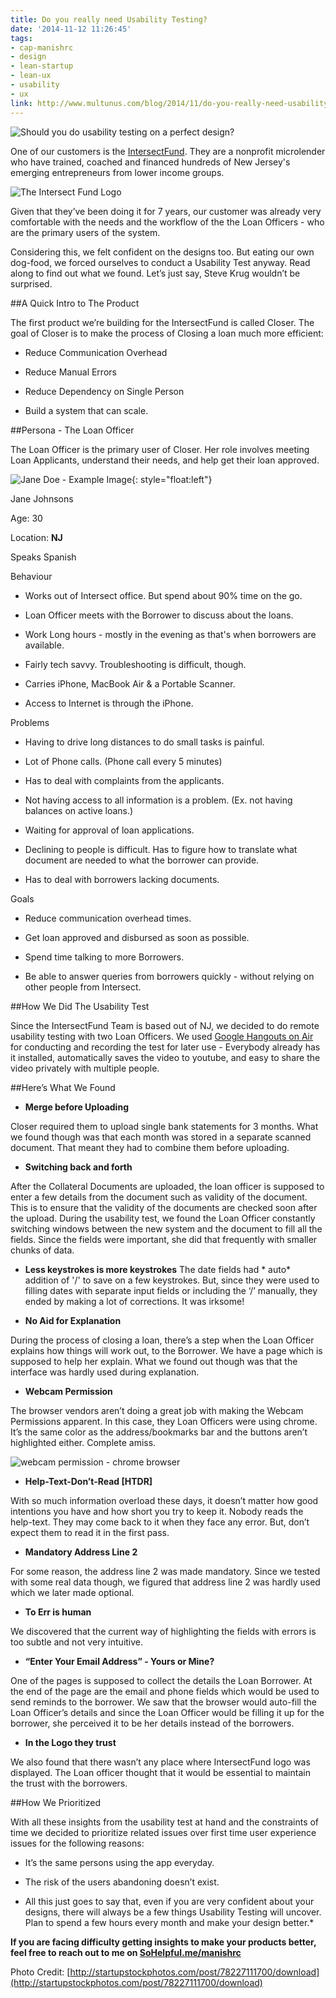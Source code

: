 ```yaml
---
title: Do you really need Usability Testing?
date: '2014-11-12 11:26:45'
tags:
- cap-manishrc
- design
- lean-startup
- lean-ux
- usability
- ux
link: http://www.multunus.com/blog/2014/11/do-you-really-need-usability-testing/
---
```


![Should you do usability testing on a perfect design?](http://www.multunus.com/wp-content/uploads/2014/11/1.jpg)

One of our customers is the [IntersectFund](http://intersectfund.org). They are a nonprofit microlender who have trained, coached and financed hundreds of New Jersey's emerging entrepreneurs from lower income groups.


![The Intersect Fund Logo](https://s3.amazonaws.com/next.multunus.com/wp-content/uploads/2014/11/IF_logo_small.jpg)

Given that they’ve been doing it for 7 years, our customer was already very comfortable with the needs and the workflow of the the Loan Officers - who are the primary users of the system.

Considering this, we felt confident on the designs too. But eating our own dog-food, we forced ourselves to conduct a Usability Test anyway. Read along to find out what we found. Let’s just say, Steve Krug wouldn’t be surprised.

##A Quick Intro to The Product


The first product we’re building for the IntersectFund is called Closer. The goal of Closer is to make the process of Closing a loan much more efficient:


*  Reduce Communication Overhead

    
*  Reduce Manual Errors

    
*  Reduce Dependency on Single Person

    
*  Build a system that can scale.


##Persona - The Loan Officer

The Loan Officer is the primary user of Closer. Her role involves meeting Loan Applicants, understand their needs, and help get their loan approved.

![Jane Doe - Example Image](https://s3.amazonaws.com/next.multunus.com/wp-content/uploads/2014/11/1984_Davie_JaneDoe_Reconstruction_004b-150x150.jpg){: style="float:left"}

Jane Johnsons

Age: 30

Location: **NJ**

Speaks Spanish

Behaviour

*  Works out of Intersect office. But spend about 90% time on the go.

    
*  Loan Officer meets with the Borrower to discuss about the loans.

    
*  Work Long hours - mostly in the evening as that's when borrowers are available.

    
*  Fairly tech savvy. Troubleshooting is difficult, though.

    
*  Carries iPhone, MacBook Air & a Portable Scanner.

    
*  Access to Internet is through the iPhone.

Problems

*  Having to drive long distances to do small tasks is painful.

    
*  Lot of Phone calls. (Phone call every 5 minutes)

    
*  Has to deal with complaints from the applicants.

    
*  Not having access to all information is a problem. (Ex. not having balances on active loans.)

    
*  Waiting for approval of loan applications.

    
*  Declining to people is difficult. Has to figure how to translate what document are needed to what the borrower can provide.

    
*  Has to deal with borrowers lacking documents.

Goals

*  Reduce communication overhead times.

    
*  Get loan approved and disbursed as soon as possible.

    
*  Spend time talking to more Borrowers.

    
*  Be able to answer queries from borrowers quickly - without relying on other people from Intersect.


##How We Did The Usability Test


Since the IntersectFund Team is based out of NJ, we decided to do remote usability testing with two Loan Officers. We used [Google Hangouts on Air](http://www.multunus.com/blog/2014/09/using-google-hangouts-air-remote-usability-testing/) for conducting and recording the test for later use - Everybody already has it installed, automatically saves the video to youtube, and easy to share the video privately with multiple people.


##Here’s What We Found


    
*  **Merge before Uploading**

Closer required them to upload single bank statements for 3 months. What we found though was that each month was stored in a separate scanned document. That meant they had to combine them before uploading.


*  **Switching back and forth**

After the Collateral Documents are uploaded, the loan officer is supposed to enter a few details from the document such as validity of the document. This is to ensure that the validity of the documents are checked soon after the upload. During the usability test, we found the Loan Officer constantly switching windows between the new system and the document to fill all the fields. Since the fields were important, she did that frequently with smaller chunks of data.


*  **Less keystrokes is more keystrokes**
The date fields had * auto*  addition of '/' to save on a few keystrokes. But, since they were used to filling dates with separate input fields or including the ‘/’ manually, they ended by making a lot of corrections. It was irksome!


*  **No Aid for Explanation**

During the process of closing a loan, there’s a step when the Loan Officer explains how things will work out, to the Borrower. We have a page which is supposed to help her explain. What we found out though was that the interface was hardly used during explanation.


*  **Webcam Permission**

The browser vendors aren’t doing a great job with making the Webcam Permissions apparent. In this case, they Loan Officers were using chrome. It’s the same color as the address/bookmarks bar and the buttons aren’t highlighted either. Complete amiss.

![webcam permission - chrome browser](https://s3.amazonaws.com/next.multunus.com/wp-content/uploads/2014/11/Screen_Shot_2014-10-20_at_12_02_43_PM.jpg)


*  **Help-Text-Don’t-Read [HTDR]**

With so much information overload these days, it doesn’t matter how good intentions you have and how short you try to keep it. Nobody reads the help-text. They may come back to it when they face any error. But, don’t expect them to read it in the first pass.


*  **Mandatory Address Line 2**

For some reason, the address line 2 was made mandatory. Since we tested with some real data though, we figured that address line 2 was hardly used which we later made optional.


*  **To Err is human**

We discovered that the current way of highlighting the fields with errors is too subtle and not very intuitive.


*  **“Enter Your Email Address” - Yours or Mine?**

One of the pages is supposed to collect the details the Loan Borrower. At the end of the page are the email and phone fields which would be used to send reminds to the borrower. We saw that the browser would auto-fill the Loan Officer’s details and since the Loan Officer would be filling it up for the borrower, she perceived it to be her details instead of the borrowers.


*  **In the Logo they trust**

We also found that there wasn’t any place where IntersectFund logo was displayed. The Loan officer thought that it would be essential to maintain the trust with the borrowers.



##How We Prioritized


With all these insights from the usability test at hand and the constraints of time we decided to prioritize 
 related issues over first time user experience issues for the following reasons:


    
*  It’s the same persons using the app everyday.


*  The risk of the users abandoning doesn’t exist.

* All this just goes to say that, even if you are very confident about your designs, there will always be a few things Usability Testing will uncover. Plan to spend a few hours every month and make your design better.* 


**If you are facing difficulty getting insights to make your products better, feel free to reach out to me on 
[SoHelpful.me/manishrc](http://sohelpful.me/manishrc)**



Photo Credit: 
[http://startupstockphotos.com/post/78227111700/download](http://startupstockphotos.com/post/78227111700/download)
